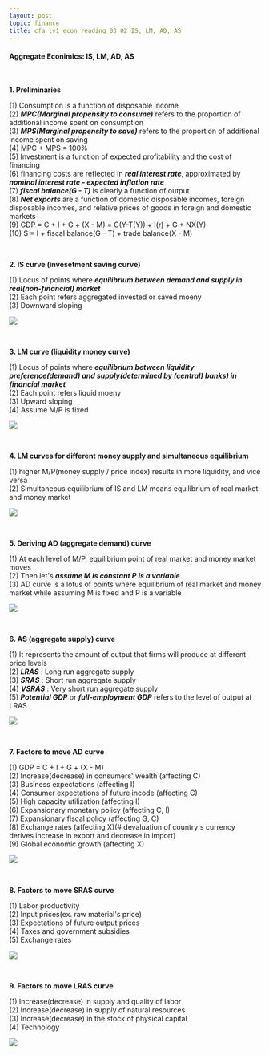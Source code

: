 ```yaml
---
layout: post
topic: finance
title: cfa lv1 econ reading 03 02 IS, LM, AD, AS
---
```


<h4>Aggregate Econimics: IS, LM, AD, AS</h4>
<br>

**1. Preliminaries**  

(1) Consumption is a function of disposable income  
(2) ___MPC(Marginal propensity to consume)___ refers to the proportion of additional income spent on consumption  
(3) ___MPS(Marginal propensity to save)___ refers to the proportion of additional income spent on saving  
(4) MPC + MPS = 100%  
(5) Investment is a function of expected  profitability and the cost of financing  
(6) financing costs are reflected in ___real interest rate___, approximated by ___nominal interest rate - expected inflation rate___  
(7) ___fiscal balance(G - T)___ is clearly a function of output  
(8) ___Net exports___ are a function of domestic disposable incomes, foreign disposable incomes, and relative prices of goods in foreign and domestic markets  
(9) GDP = C + I + G + (X - M) = C(Y-T(Y)) + I(r) + G + NX(Y)  
(10) S = I + fiscal balance(G - T) + trade balance(X - M)  

<br>

**2. IS curve (invesetment saving curve)**  

(1) Locus of points where ___equilibrium between demand and supply in real(non-financial) market___  
(2) Each point refers aggregated invested or saved moeny  
(3) Downward sloping  


![](/assets/img/finance_cfa_econ_reading_03_02/figure1.png)  

<br>

**3. LM curve (liquidity money curve)**  

(1) Locus of points where ___equilibrium between liquidity preference(demand) and supply(determined by (central) banks) in financial market___  
(2) Each point refers liquid moeny  
(3) Upward sloping  
(4) Assume M/P is fixed  

![](/assets/img/finance_cfa_econ_reading_03_02/figure2.png)  

<br>

**4. LM curves for different money supply and simultaneous equilibrium**  

(1) higher M/P(money supply / price index) results in more liquidity, and vice versa  
(2) Simultaneous equilibrium of IS and LM means equilibrium of real market and money market  

![](/assets/img/finance_cfa_econ_reading_03_02/figure3.png)  

<br>

**5. Deriving AD (aggregate demand) curve**  

(1) At each level of M/P, equilibrium point of real market and money market moves  
(2) Then let's ___assume M is constant P is a variable___  
(3) AD curve is a lotus of points where equilibrium of real market and money market while assuming M is fixed and P is a variable  

![](/assets/img/finance_cfa_econ_reading_03_02/figure4.png)  

<br>

**6. AS (aggregate supply) curve**  

(1) It represents the amount of output that firms will produce at different price levels  
(2) ___LRAS___ : Long run aggregate supply  
(3) ___SRAS___ : Short run aggregate supply  
(4) ___VSRAS___ : Very short run aggregate supply  
(5) ___Potential GDP___ or ___full-employment GDP___ refers to the level of output at LRAS  

![](/assets/img/finance_cfa_econ_reading_03_02/figure5.png)  

<br>

**7. Factors to move AD curve**  

(1) GDP = C + I + G + (X - M)  
(2) Increase(decrease) in consumers' wealth (affecting C)  
(3) Business expectations (affecting I)  
(4) Consumer expectations of future incode (affecting C)  
(5) High capacity utilization (affecting I)  
(6) Expansionary monetary policy (affecting C, I)  
(7) Expansionary fiscal policy (affecting G, C)  
(8) Exchange rates (affecting X)(# devaluation of country's currency derives increase in export and decrease in import)  
(9) Global economic growth (affecting X)  

![](/assets/img/finance_cfa_econ_reading_03_02/figure6.png)  

<br>

**8. Factors to move SRAS curve**  

(1) Labor productivity  
(2) Input prices(ex. raw material's price)  
(3) Expectations of future output prices  
(4) Taxes and government subsidies  
(5) Exchange rates  

![](/assets/img/finance_cfa_econ_reading_03_02/figure7.png)  

<br>

**9. Factors to move LRAS curve**  

(1) Increase(decrease) in supply and quality of labor  
(2) Increase(decrease) in supply of natural resources  
(3) Increase(decrease) in the stock of physical capital  
(4) Technology  

![](/assets/img/finance_cfa_econ_reading_03_02/figure8.png)  
